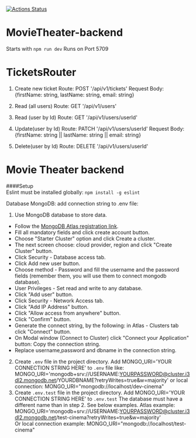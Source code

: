 [![Actions Status](https://github.com/naddiebell/MovieTheater-backend/workflows/Movie_Theater_backend/badge.svg)](https://github.com/naddiebell/MovieTheater-backend/actions)

# MovieTheater-backend

Starts with `npm run dev`
Runs on Port 5709

# TicketsRouter

1. Create new ticket
   Route: POST '/api/v1/tickets'
   Request Body: {firstName: string, lastName: string, email: string}

2. Read (all users)
   Route: GET '/api/v1/users'

3. Read (user by Id)
   Route: GET '/api/v1/users/userId'

4. Update(user by Id)
   Route: PATCH '/api/v1/users/userId'
   Request Body: {firstName: string || lastName: string || email: string}

5. Delete(user by Id)
   Route: DELETE '/api/v1/users/userId'


# Movie Theater backend

####Setup  
Eslint must be installed globally: `npm install -g eslint`

Database MongoDB: add connection string to .env file:

1. Use MongoDB database to store data.

- Follow the [MongoDB Atlas registration link](https://www.mongodb.com/cloud/atlas/register).
- Fill all mandatory fields and click create account button.
- Choose "Starter Cluster" option and click Create a cluster.
- The next screen choose: cloud provider, region and click "Create Cluster" button.
- Click Security - Database access tab.
- Click Add new user button.
- Choose method - Password and fill the username and the password fields (remember them, you will use them to connect mongodb database).
- User Privileges - Set read and write to any database.
- Click "Add user" button.
- Click Security - Network Access tab.
- Click "Add IP Address" button.
- Click "Allow access from anywhere" button.
- Click "Confirm" button.
- Generate the connect string, by the following: in Atlas - Clusters tab click "Connect" button.
- On Modal window (Connect to Cluster) click "Connect your Application" button: Copy the connection string.
- Replace username,password and dbname in the connection string.

2. Create `.env` file in the project directory. Add MONGO_URI='YOUR CONNECTION STRING HERE' to `.env` file like:
   MONGO_URI='mongodb+srv://USERNAME:YOURPASSWORD@cluster.i3dl2.mongodb.net/YOURDBNAME?retryWrites=true&w=majority' or local connection: MONGO_URI="mongodb://localhost/dev-cinema"
3. Create `.env.test` file in the project directory. Add MONGO_URI='YOUR CONNECTION STRING HERE' to `.env.test` The database must have a different name than in step 2. See below examples.
   Atlas example: MONGO_URI='mongodb+srv://USERNAME:YOURPASSWORD@cluster.i3dl2.mongodb.net/test-cinema?retryWrites=true&w=majority'  
   Or local connection example: MONGO_URI="mongodb://localhost/test-cinema"
